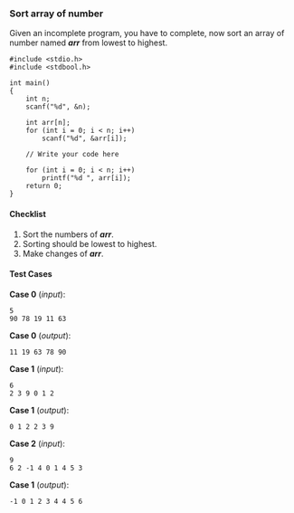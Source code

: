 ### Sort array of number

Given an incomplete program, you have to complete, now sort an array of number named **_arr_** from lowest to highest.

```
#include <stdio.h>
#include <stdbool.h>

int main()
{
    int n;
    scanf("%d", &n);

    int arr[n];
    for (int i = 0; i < n; i++)
        scanf("%d", &arr[i]);

    // Write your code here

    for (int i = 0; i < n; i++)
        printf("%d ", arr[i]);
    return 0;
}
```

#### Checklist

1. Sort the numbers of **_arr_**.
2. Sorting should be lowest to highest.
3. Make changes of **_arr_**.

#### Test Cases

**Case 0** (_input_):

```
5
90 78 19 11 63
```

**Case 0** (_output_):

```
11 19 63 78 90
```

**Case 1** (_input_):

```
6
2 3 9 0 1 2
```

**Case 1** (_output_):

```
0 1 2 2 3 9
```

**Case 2** (_input_):

```
9
6 2 -1 4 0 1 4 5 3
```

**Case 1** (_output_):

```
-1 0 1 2 3 4 4 5 6
```
